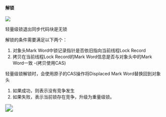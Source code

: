 #### 解锁

![](https://youpaiyun.zongqilive.cn/image/20210129170333.png)





轻量级锁退出同步代码块是无锁

解锁的条件需要满足以下两个：

1. 对象头Mark Word中锁记录指针是否依旧指向当前线程Lock Record
2. 拷贝在当前线程Lock Record的Mark Word信息是否与对象头中的Mark Word一致 -(拷贝使用CAS)



轻量级锁解锁时，会使用原子的CAS操作将Displaced Mark Word替换回到对象头

1. 如果成功，则表示没有竞争发生
2. 如果失败，表示当前锁存在竞争，升级为重量级锁。



<img src="https://youpaiyun.zongqilive.cn/image/20200712092740.png" style="zoom:150%;" />




